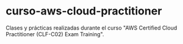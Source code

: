 # curso-aws-cloud-practitioner
Clases y prácticas realizadas durante el curso "AWS Certified Cloud Practitioner (CLF-C02) Exam Training".
